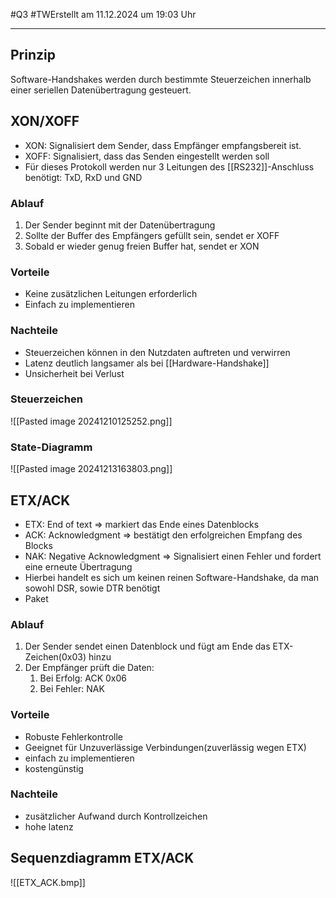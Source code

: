 #Q3 #TWErstellt am 11.12.2024 um 19:03 Uhr

---
## Prinzip
Software-Handshakes werden durch bestimmte Steuerzeichen innerhalb einer seriellen Datenübertragung gesteuert.

## XON/XOFF
- XON: Signalisiert dem Sender, dass Empfänger empfangsbereit ist.
- XOFF: Signalisiert, dass das Senden eingestellt werden soll
- Für dieses Protokoll werden nur 3 Leitungen des [[RS232]]-Anschluss benötigt: TxD, RxD und GND

### Ablauf
1. Der Sender beginnt mit der Datenübertragung
2. Sollte der Buffer des Empfängers gefüllt sein, sendet er XOFF
3. Sobald er wieder genug freien Buffer hat, sendet er XON

### Vorteile
- Keine zusätzlichen Leitungen erforderlich
- Einfach zu implementieren
### Nachteile
- Steuerzeichen können in den Nutzdaten auftreten und verwirren
- Latenz deutlich langsamer als bei [[Hardware-Handshake]]
- Unsicherheit bei Verlust
### Steuerzeichen
![[Pasted image 20241210125252.png]]
### State-Diagramm
![[Pasted image 20241213163803.png]]



## ETX/ACK
- ETX: End of text => markiert das Ende eines Datenblocks
- ACK: Acknowledgment => bestätigt den erfolgreichen Empfang des Blocks
- NAK: Negative Acknowledgment => Signalisiert einen Fehler und fordert eine erneute Übertragung
- Hierbei handelt es sich um keinen reinen Software-Handshake, da man sowohl DSR, sowie DTR benötigt
- Paket

### Ablauf
1. Der Sender sendet einen Datenblock und fügt am Ende das ETX- Zeichen(0x03) hinzu
2. Der Empfänger prüft die Daten:
	1. Bei Erfolg: ACK 0x06
	2. Bei Fehler: NAK

### Vorteile 
- Robuste Fehlerkontrolle
- Geeignet für Unzuverlässige Verbindungen(zuverlässig wegen ETX)
- einfach zu implementieren
- kostengünstig

### Nachteile 
- zusätzlicher Aufwand durch Kontrollzeichen
- hohe latenz 

## Sequenzdiagramm ETX/ACK
![[ETX_ACK.bmp]]